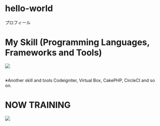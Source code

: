 # hello-world
プロフィール
# My Skill (Programming Languages, Frameworks and Tools)

<img src="https://skillicons.dev/icons?i=github,fortran,instagram,py,r,twitter,vscode,matlab,mysql" /> <br /><br />

  ※Another skill and tools
  Codeigniter, Virtual Box, CakePHP, CircleCI and so on.
  
# NOW TRAINING

<img src="https://skillicons.dev/icons?i=cs,docker,php" /> <br /><br />
